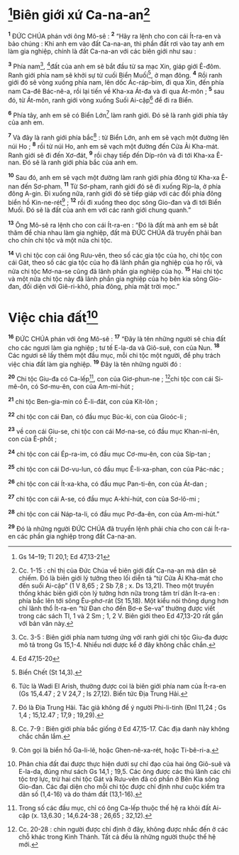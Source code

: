 # [^1*]Biên giới xứ Ca-na-an[^1]
<sup><b>1</b></sup> ĐỨC CHÚA phán với ông Mô-sê : <sup><b>2</b></sup> “Hãy ra lệnh cho con cái Ít-ra-en và bảo chúng : Khi anh em vào đất Ca-na-an, thì phần đất rơi vào tay anh em làm gia nghiệp, chính là đất Ca-na-an với các biên giới như sau :

<sup><b>3</b></sup> Phía nam[^2], [^2*]đất của anh em sẽ bắt đầu từ sa mạc Xin, giáp giới Ê-đôm. Ranh giới phía nam sẽ khởi sự từ cuối Biển Muối[^3], ở mạn đông. <sup><b>4</b></sup> Rồi ranh giới đó sẽ vòng xuống phía nam, lên dốc Ác-ráp-bim, đi qua Xin, đến phía nam Ca-đê Bác-nê-a, rồi lại tiến về Kha-xa Át-đa và đi qua Át-môn ; <sup><b>5</b></sup> sau đó, từ Át-môn, ranh giới vòng xuống Suối Ai-cập[^4] để đi ra Biển.

<sup><b>6</b></sup> Phía tây, anh em sẽ có Biển Lớn[^5] làm ranh giới. Đó sẽ là ranh giới phía tây của anh em.

<sup><b>7</b></sup> Và đây là ranh giới phía bắc[^6] : từ Biển Lớn, anh em sẽ vạch một đường lên núi Ho ; <sup><b>8</b></sup> rồi từ núi Ho, anh em sẽ vạch một đường đến Cửa Ải Kha-mát. Ranh giới sẽ đi đến Xơ-đát, <sup><b>9</b></sup> rồi chạy tiếp đến Díp-rôn và đi tới Kha-xa Ê-nan. Đó sẽ là ranh giới phía bắc của anh em.

<sup><b>10</b></sup> Sau đó, anh em sẽ vạch một đường làm ranh giới phía đông từ Kha-xa Ê-nan đến Sơ-pham. <sup><b>11</b></sup> Từ Sơ-pham, ranh giới đó sẽ đi xuống Ríp-la, ở phía đông A-gin. Đi xuống nữa, ranh giới đó sẽ tiếp giáp với các đồi phía đông biển hồ Kin-ne-rét[^7] ; <sup><b>12</b></sup> rồi đi xuống theo dọc sông Gio-đan và đi tới Biển Muối. Đó sẽ là đất của anh em với các ranh giới chung quanh.”

<sup><b>13</b></sup> Ông Mô-sê ra lệnh cho con cái Ít-ra-en : “Đó là đất mà anh em sẽ bắt thăm để chia nhau làm gia nghiệp, đất mà ĐỨC CHÚA đã truyền phải ban cho chín chi tộc và một nửa chi tộc.

<sup><b>14</b></sup> Vì chi tộc con cái ông Rưu-vên, theo số các gia tộc của họ, chi tộc con cái Gát, theo số các gia tộc của họ đã lãnh phần gia nghiệp của họ rồi, và nửa chi tộc Mơ-na-se cũng đã lãnh phần gia nghiệp của họ. <sup><b>15</b></sup> Hai chi tộc và một nửa chi tộc này đã lãnh phần gia nghiệp của họ bên kia sông Gio-đan, đối diện với Giê-ri-khô, phía đông, phía mặt trời mọc.”

# Việc chia đất[^8]
<sup><b>16</b></sup> ĐỨC CHÚA phán với ông Mô-sê : <sup><b>17</b></sup> “Đây là tên những người sẽ chia đất cho các ngươi làm gia nghiệp ; tư tế E-la-da và Giô-suê, con của Nun. <sup><b>18</b></sup> Các ngươi sẽ lấy thêm một đầu mục, mỗi chi tộc một người, để phụ trách việc chia đất làm gia nghiệp. <sup><b>19</b></sup> Đây là tên những người đó :

<sup><b>20</b></sup> Chi tộc Giu-đa có Ca-lếp[^9], con của Giơ-phun-ne ; [^10]chi tộc con cái Si-mê-ôn, có Sơ-mu-ên, con của Am-mi-hút ;

<sup><b>21</b></sup> chi tộc Ben-gia-min có Ê-li-đát, con của Kít-lôn ;

<sup><b>22</b></sup> chi tộc con cái Đan, có đầu mục Búc-ki, con của Gioóc-li ;

<sup><b>23</b></sup> về con cái Giu-se, chi tộc con cái Mơ-na-se, có đầu mục Khan-ni-ên, con của Ê-phốt ;

<sup><b>24</b></sup> chi tộc con cái Ép-ra-im, có đầu mục Cơ-mu-ên, con của Síp-tan ;

<sup><b>25</b></sup> chi tộc con cái Dơ-vu-lun, có đầu mục Ê-li-xa-phan, con của Pác-nác ;

<sup><b>26</b></sup> chi tộc con cái Ít-xa-kha, có đầu mục Pan-ti-ên, con của Át-dan ;

<sup><b>27</b></sup> chi tộc con cái A-se, có đầu mục A-khi-hút, con của Sơ-lô-mi ;

<sup><b>28</b></sup> chi tộc con cái Náp-ta-li, có đầu mục Pơ-đa-ên, con của Am-mi-hút.”

<sup><b>29</b></sup> Đó là những người ĐỨC CHÚA đã truyền lệnh phải chia cho con cái Ít-ra-en các phần gia nghiệp trong đất Ca-na-an.

[^1]: Cc. 1-15 : chỉ thị của Đức Chúa về biên giới đất Ca-na-an mà dân sẽ chiếm. Đó là biên giới lý tưởng theo lối diễn tả “từ Cửa Ải Kha-mát cho đến suối Ai-cập” (1 V 8,65 ; 2 Sb 7,8 ; x. Ds 13,21). Theo một truyền thống khác biên giới còn lý tưởng hơn nữa trong tâm trí dân Ít-ra-en : phía bắc lên tới sông Êu-phơ-rát (St 15,18). Một kiểu nói thông dụng hơn chỉ lãnh thổ Ít-ra-en “từ Đan cho đến Bơ-e Se-va” thường được viết trong các sách Tl, 1 và 2 Sm ; 1, 2 V. Biên giới theo Ed 47,13-20 rất gần với bản văn này.
[^2]: Cc. 3-5 : Biên giới phía nam tương ứng với ranh giới chi tộc Giu-đa được mô tả trong Gs 15,1-4. Nhiều nơi được kể ở đây không chắc chắn.
[^3]: Biển Chết (St 14,3).
[^4]: Tức là Wadi El Arish, thường được coi là biên giới phía nam của Ít-ra-en (Gs 15,4.47 ; 2 V 24,7 ; Is 27,12). Biển tức Địa Trung Hải.
[^5]: Đó là Địa Trung Hải. Tác giả không để ý người Phi-li-tinh (Đnl 11,24 ; Gs 1,4 ; 15,12.47 ; 17,9 ; 19,29).
[^6]: Cc. 7-9 : Biên giới phía bắc giống ở Ed 47,15-17. Các địa danh này không chắc chắn lắm.
[^7]: Còn gọi là biển hồ Ga-li-lê, hoặc Ghen-nê-xa-rét, hoặc Ti-bê-ri-a.
[^8]: Phân chia đất đai được thực hiện dưới sự chỉ đạo của hai ông Giô-suê và E-la-da, đúng như sách Gs 14,1 ; 19,5. Các ông được các thủ lãnh các chi tộc trợ lực, trừ hai chi tộc Gát và Rưu-vên đã có phần ở Bên Kia sông Gio-đan. Các đại diện cho mỗi chi tộc được chỉ định như cuộc kiểm tra dân số (1,4-16) và do thám đất (13,1-16).
[^9]: Trong số các đầu mục, chỉ có ông Ca-lếp thuộc thế hệ ra khỏi đất Ai-cập (x. 13,6.30 ; 14,6.24-38 ; 26,65 ; 32,12).
[^10]: Cc. 20-28 : chín người được chỉ định ở đây, không được nhắc đến ở các chỗ khác trong Kinh Thánh. Tất cả đều là những người thuộc thế hệ mới.
[^1*]: Gs 14–19; Tl 20,1; Ed 47,13-21
[^2*]: Ed 47,15-20
